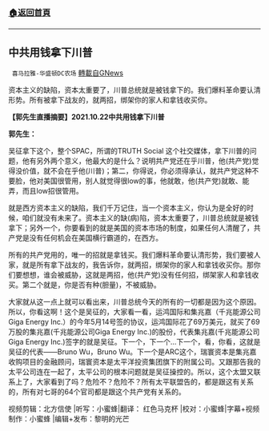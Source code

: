 ###  [:house:返回首頁](https://github.com/ourhimalayas/txt)
---


## 中共用钱拿下川普
` 喜马拉雅-华盛顿DC农场` [轉載自GNews](https://gnews.org/zh-hans/1613526/)

资本主义的缺陷，资本太重要了，川普总统就是被钱拿下的。我们爆料革命要认清形势。所有被拿下战友的，就两招，绑架你的家人和拿钱收买你。

**【郭先生直播摘要】2021.10.22中共用钱拿下川普**

**郭先生：**

吴征拿下这个，整个SPAC，所谓的TRUTH Social 这个社交媒体，拿下川普的问题，他有另外两个意义，他最大的是什么？说明共产党还在乎川普，他(共产党)觉得没价值，就不会在乎他(川普)；第二，你得说，你必须得承认，就共产党这种不要脸，他对美国很管用，别人就觉得很low的事，他就敢，他(共产党)就敢、能弄，而且low招很管用。

就是西方资本主义的缺陷，我们千万记住，当一个资本主义，你认为是全好的时候，咱们就没有未来了。资本主义的缺(病)陷，资本太重要了，川普总统就是被钱拿下；另外一个，你要看到的就是美国的资本市场的制度，如果任何人清醒了，共产党是没有任何机会在美国横行霸道的，在西方。

所有的共产党用的，唯一的招就是拿钱买。我们爆料革命要认清形势，我们要被人家，就是所有拿下战友的，我告诉你，就两招，绑架你的家人和拿钱收买你。那你们要想想，谁会被威胁，这就是两招，他(共产党)没有任何招，绑架家人和拿钱收买。第二个就是，你是否有种(胆量)，不被威胁。

大家就从这一点上就可以看出来，川普总统今天的所有的一切都是因为这个原因。所以，你看这啊！这个是吴征的，大家看一看，运鸿国际和集兆嘉（千兆能源公司Giga Energy Inc.）的今年5月14号签的协议，运鸿国际花了69万美元，就买了69万股的集兆嘉(千兆能源公司Giga Energy Inc.)的股份，代表集兆嘉(千兆能源公司Giga Energy Inc.)签字的就是吴征。下一个，下一个…下一个，看，你看，这就是吴征的代表——Bruno Wu，Bruno Wu。下一个是ARC这个，瑞寰资本是集兆嘉收购项目的金融顾问，瑞寰资本是太平洋投资集团旗下的附属公司。又跟那告我的太平公司连在一起了，太平公司的根本问题就是吴征操控的。所以，这个太盟又联系上了，大家看到了吗？危险不？危险不？所有太平联盟告的，都是跟这有关系的，所有对七哥的64个官司都是跟这个共产党有关系的。

视频剪辑：北方信使 |听写：小蜜蜂|翻译： 红色马克杯 |校对：小蜜蜂|字幕+视频制作：小蜜蜂 |编辑+发布：黎明的光芒
